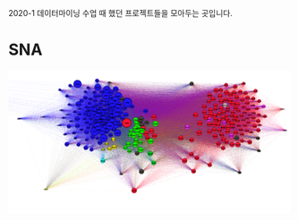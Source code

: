 2020-1 데이터마이닝 수업 때 했던 프로젝트들을 모아두는 곳입니다.

# SNA
![](https://github.com/hw79chopin/Class_DataMining/blob/master/data/%EA%B7%B8%EB%9E%98%ED%94%84_%ED%97%88%EC%9C%A4%EC%A0%95%EC%9D%98%EC%9B%90%20%EC%A0%9C%EC%99%B8.png?raw=true)
